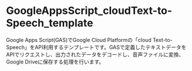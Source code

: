 # GoogleAppsScript_cloudText-to-Speech_template
Google Apps Script(GAS)でGoogle Cloud Platformの「cloud Text-to-Speech」をAPI利用するテンプレートです。GASで定義したテキストデータをAPIでリクエストし、出力されたデータをデコードし、音声ファイルに変換、Google Driveに保存する処理を行います。
